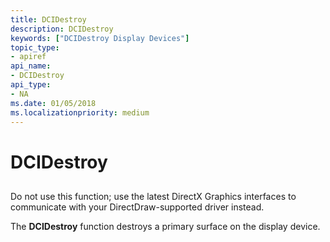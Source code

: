 ```yaml
---
title: DCIDestroy
description: DCIDestroy
keywords: ["DCIDestroy Display Devices"]
topic_type:
- apiref
api_name:
- DCIDestroy
api_type:
- NA
ms.date: 01/05/2018
ms.localizationpriority: medium
---
```


# DCIDestroy


## <span id="ddk_dcidestroy_gg"></span><span id="DDK_DCIDESTROY_GG"></span>


Do not use this function; use the latest DirectX Graphics interfaces to communicate with your DirectDraw-supported driver instead.

The **DCIDestroy** function destroys a primary surface on the display device.

 

 





